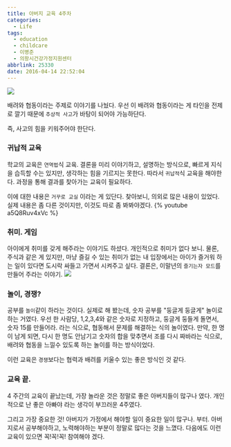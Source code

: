```yaml
---
title: 아버지 교육 4주차
categories:
  - Life
tags:
  - education
  - childcare
  - 이병준
  - 의왕시건강가정지원센터
abbrlink: 25330
date: 2016-04-14 22:52:04
---
```

![](father4.jpg)

배려와 협동이라는 주제로 이야기를 나눴다.
우선 이 배려와 협동이라는 게 타인을 전제로 깔기 때문에 `추상적 사고`가 바탕이 되어야 가능하단다.

즉, 사고의 힘을 키워주어야 한단다.

### 귀납적 교육
학교의 교육은 `연역법`식 교육. 결론을 미리 이야기하고, 설명하는 방식으로, 빠르게 지식을 습득할 수는 있지만, 생각하는 힘을 기르지는 못한다.
따라서 `귀납적`식 교육을 해야한다. 과정을 통해 결과를 찾아가는 교육이 필요하다.

이에 대한 내용은 `거꾸로 교실` 이라는 게 있단다. 찾아보니, 의외로 많은 내용이 있었다. 실제 내용은 좀 다른 것이지만, 이것도 따로 좀 봐봐야겠다.
{% youtube a5Q8Ruv4xVc %}

### 취미. 게임
아이에게 취미를 갖게 해주라는 이야기도 하셨다. 개인적으로 취미가 없다 보니. 물론, 주식과 같은 게 있지만, 마냥 즐길 수 있는 취미가 없는 내 입장에서는 아이가 즐거워 하는 일이 있다면 도시락 싸들고 가면서 시켜주고 싶다.
결론은, 이말년의 `즐기는자 모드`를 만들어 주라는 이야기.
![](enjoy.png)

### 놀이, 경쟁?
공부를 `놀이`같이 하라는 것이다.
실제로 해 봤는데, 숫자 공부를 "둥글게 둥글게" 놀이로 하는 거였다.
우선 한 사람당, 1,2,3,4와 같은 숫자로 지정하고, 둥글게 둥들게 돌면서, 숫자 15를 만들어라. 라는 식으로, 협동해서 문제를 해결하는 식의 놀이였다.
만약, 한 명이 남게 되면, 다시 한 명도 안남기고 숫자의 합을 맞추면서 조를 다시 짜바라는 식으로, 배려와 협동을 느낄수 있도록 하는 놀이를 하는 방식이었다.

이런 교육은 `경쟁`보다는 협력과 배려를 키울수 있는 좋은 방식인 것 같다.

### 교육 끝.
4 주간의 교육이 끝났는데, 가장 놀라운 것은 정말로 좋은 아버지들이 많구나 였다.
개인적으로 난 좋은 아빠야 라는 생각이 부끄러운 4주였다.

그리고 가장 중요한 것!
아버지가 가정에서 해야할 일이 중요한 일이 많구나. 부터. 아버지로서 공부해야하고, 노력해야하는 부분이 정말로 많다는 것을 느꼈다.
다음에도 이런 교육이 있으면 꼭!꼭!꼭! 참여해야 겠다.